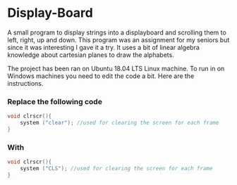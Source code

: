 # Display-Board
A small program to display strings into a displayboard and scrolling them to left, right, up and down.
This program was an assignment for my seniors but since it was interesting I gave it a try. It uses a bit of linear algebra knowledge about cartesian planes to draw the alphabets.

The project has been ran on Ubuntu 18.04 LTS Linux machine. To run in on Windows machines you need to edit the code a bit. Here are the instructions.
### Replace the following code
```cpp
void clrscr(){
	system ("clear"); //used for clearing the screen for each frame
}
```
### With
```cpp
void clrscr(){
	system ("CLS"); //used for clearing the screen for each frame
}
```
